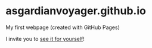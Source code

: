 # asgardianvoyager.github.io
My first webpage (created with GitHub Pages)

I invite you to [see it for yourself](asgardianvoyager.github.io)!
